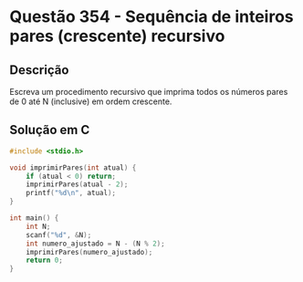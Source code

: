 # Questão 354 - Sequência de inteiros pares (crescente) recursivo

## Descrição  
Escreva um procedimento recursivo que imprima todos os números pares de 0 até N (inclusive) em ordem crescente.

## Solução em C  
```c
#include <stdio.h>

void imprimirPares(int atual) {
    if (atual < 0) return;
    imprimirPares(atual - 2);
    printf("%d\n", atual);
}

int main() {
    int N;
    scanf("%d", &N);
    int numero_ajustado = N - (N % 2);
    imprimirPares(numero_ajustado);
    return 0;
}
```